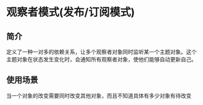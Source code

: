 # 观察者模式(发布/订阅模式)

## 简介

定义了一种一对多的依赖关系，让多个观察者对象同时监听某一个主题对象。这个主题对象在状态发生变化时，会通知所有观察者对象，使他们能够自动更新自己。

## 使用场景

当一个对象的改变需要同时改变其他对象，而且不知道具体有多少对象有待改变
